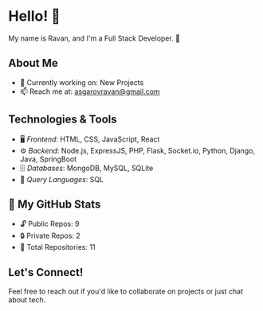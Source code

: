 # Hello! 👋  
My name is Ravan, and I'm a Full Stack Developer. 🚀  

## About Me  
- 💼 Currently working on: New Projects  
- 📫 Reach me at: [asgarovravan@gmail.com](mailto:asgarovravan@gmail.com)  

## Technologies & Tools  
- 🖥 *Frontend*: HTML, CSS, JavaScript, React  
- ⚙ *Backend*: Node.js, ExpressJS, PHP, Flask, Socket.io, Python, Django, Java, SpringBoot  
- 🗄 *Databases*: MongoDB, MySQL, SQLite  
- 🧳 *Query Languages*: SQL  

## 📂 My GitHub Stats  
- 🔓 Public Repos: 9  
- 🔒 Private Repos: 2  
- 🌟 Total Repositories: 11  

## Let's Connect!  
Feel free to reach out if you'd like to collaborate on projects or just chat about tech.